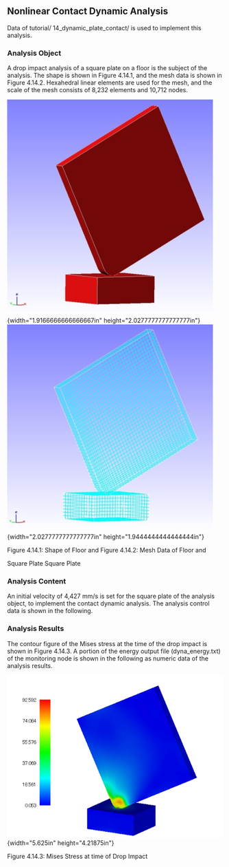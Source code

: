 ##  Nonlinear Contact Dynamic Analysis

Data of tutorial/ 14\_dynamic\_plate\_contact/ is used to implement this
analysis.

### Analysis Object

A drop impact analysis of a square plate on a floor is the subject of
the analysis. The shape is shown in Figure 4.14.1, and the mesh data is
shown in Figure 4.14.2. Hexahedral linear elements are used for the
mesh, and the scale of the mesh consists of 8,232 elements and 10,712
nodes.

![](media/image28.png){width="1.9166666666666667in"
height="2.0277777777777777in"}　　　　![](media/image29.png){width="2.0277777777777777in"
height="1.9444444444444444in"}

Figure 4.14.1: Shape of Floor and Figure 4.14.2: Mesh Data of Floor and

Square Plate Square Plate

### Analysis Content

An initial velocity of 4,427 mm/s is set for the square plate of the
analysis object, to implement the contact dynamic analysis. The analysis
control data is shown in the following.

### Analysis Results

The contour figure of the Mises stress at the time of the drop impact is
shown in Figure 4.14.3. A portion of the energy output file
(dyna\_energy.txt) of the monitoring node is shown in the following as
numeric data of the analysis results.

![](media/image30.png){width="5.625in" height="4.21875in"}

Figure 4.14.3: Mises Stress at time of Drop Impact
